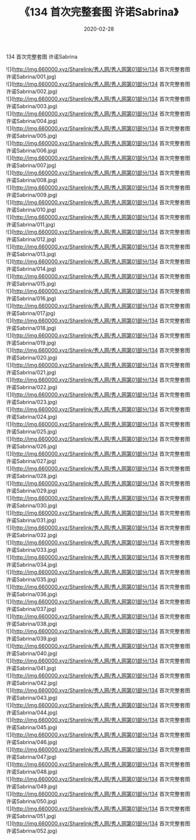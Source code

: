 ﻿---
layout: post
title:  《134 首次完整套图 许诺Sabrina》
date:   2020-02-28
img: http://img.660000.xyz/Sharelink/秀人网/秀人网第01部分/134 首次完整套图 许诺Sabrina/000.jpg
categories: [美女, 清纯, 唯美]
---

134 首次完整套图 许诺Sabrina

  ![](http://img.660000.xyz/Sharelink/秀人网/秀人网第01部分/134 首次完整套图 许诺Sabrina/001.jpg) <br> ![](http://img.660000.xyz/Sharelink/秀人网/秀人网第01部分/134 首次完整套图 许诺Sabrina/002.jpg) <br> ![](http://img.660000.xyz/Sharelink/秀人网/秀人网第01部分/134 首次完整套图 许诺Sabrina/003.jpg) <br> ![](http://img.660000.xyz/Sharelink/秀人网/秀人网第01部分/134 首次完整套图 许诺Sabrina/004.jpg) <br> ![](http://img.660000.xyz/Sharelink/秀人网/秀人网第01部分/134 首次完整套图 许诺Sabrina/005.jpg) <br> ![](http://img.660000.xyz/Sharelink/秀人网/秀人网第01部分/134 首次完整套图 许诺Sabrina/006.jpg) <br> ![](http://img.660000.xyz/Sharelink/秀人网/秀人网第01部分/134 首次完整套图 许诺Sabrina/007.jpg) <br> ![](http://img.660000.xyz/Sharelink/秀人网/秀人网第01部分/134 首次完整套图 许诺Sabrina/008.jpg) <br> ![](http://img.660000.xyz/Sharelink/秀人网/秀人网第01部分/134 首次完整套图 许诺Sabrina/009.jpg) <br> ![](http://img.660000.xyz/Sharelink/秀人网/秀人网第01部分/134 首次完整套图 许诺Sabrina/010.jpg) <br> ![](http://img.660000.xyz/Sharelink/秀人网/秀人网第01部分/134 首次完整套图 许诺Sabrina/011.jpg) <br> ![](http://img.660000.xyz/Sharelink/秀人网/秀人网第01部分/134 首次完整套图 许诺Sabrina/012.jpg) <br> ![](http://img.660000.xyz/Sharelink/秀人网/秀人网第01部分/134 首次完整套图 许诺Sabrina/013.jpg) <br> ![](http://img.660000.xyz/Sharelink/秀人网/秀人网第01部分/134 首次完整套图 许诺Sabrina/014.jpg) <br> ![](http://img.660000.xyz/Sharelink/秀人网/秀人网第01部分/134 首次完整套图 许诺Sabrina/015.jpg) <br> ![](http://img.660000.xyz/Sharelink/秀人网/秀人网第01部分/134 首次完整套图 许诺Sabrina/016.jpg) <br> ![](http://img.660000.xyz/Sharelink/秀人网/秀人网第01部分/134 首次完整套图 许诺Sabrina/017.jpg) <br> ![](http://img.660000.xyz/Sharelink/秀人网/秀人网第01部分/134 首次完整套图 许诺Sabrina/018.jpg) <br> ![](http://img.660000.xyz/Sharelink/秀人网/秀人网第01部分/134 首次完整套图 许诺Sabrina/019.jpg) <br> ![](http://img.660000.xyz/Sharelink/秀人网/秀人网第01部分/134 首次完整套图 许诺Sabrina/020.jpg) <br> ![](http://img.660000.xyz/Sharelink/秀人网/秀人网第01部分/134 首次完整套图 许诺Sabrina/021.jpg) <br> ![](http://img.660000.xyz/Sharelink/秀人网/秀人网第01部分/134 首次完整套图 许诺Sabrina/022.jpg) <br> ![](http://img.660000.xyz/Sharelink/秀人网/秀人网第01部分/134 首次完整套图 许诺Sabrina/023.jpg) <br> ![](http://img.660000.xyz/Sharelink/秀人网/秀人网第01部分/134 首次完整套图 许诺Sabrina/024.jpg) <br> ![](http://img.660000.xyz/Sharelink/秀人网/秀人网第01部分/134 首次完整套图 许诺Sabrina/025.jpg) <br> ![](http://img.660000.xyz/Sharelink/秀人网/秀人网第01部分/134 首次完整套图 许诺Sabrina/026.jpg) <br> ![](http://img.660000.xyz/Sharelink/秀人网/秀人网第01部分/134 首次完整套图 许诺Sabrina/027.jpg) <br> ![](http://img.660000.xyz/Sharelink/秀人网/秀人网第01部分/134 首次完整套图 许诺Sabrina/028.jpg) <br> ![](http://img.660000.xyz/Sharelink/秀人网/秀人网第01部分/134 首次完整套图 许诺Sabrina/029.jpg) <br> ![](http://img.660000.xyz/Sharelink/秀人网/秀人网第01部分/134 首次完整套图 许诺Sabrina/030.jpg) <br> ![](http://img.660000.xyz/Sharelink/秀人网/秀人网第01部分/134 首次完整套图 许诺Sabrina/031.jpg) <br> ![](http://img.660000.xyz/Sharelink/秀人网/秀人网第01部分/134 首次完整套图 许诺Sabrina/032.jpg) <br> ![](http://img.660000.xyz/Sharelink/秀人网/秀人网第01部分/134 首次完整套图 许诺Sabrina/033.jpg) <br> ![](http://img.660000.xyz/Sharelink/秀人网/秀人网第01部分/134 首次完整套图 许诺Sabrina/034.jpg) <br> ![](http://img.660000.xyz/Sharelink/秀人网/秀人网第01部分/134 首次完整套图 许诺Sabrina/035.jpg) <br> ![](http://img.660000.xyz/Sharelink/秀人网/秀人网第01部分/134 首次完整套图 许诺Sabrina/036.jpg) <br> ![](http://img.660000.xyz/Sharelink/秀人网/秀人网第01部分/134 首次完整套图 许诺Sabrina/037.jpg) <br> ![](http://img.660000.xyz/Sharelink/秀人网/秀人网第01部分/134 首次完整套图 许诺Sabrina/038.jpg) <br> ![](http://img.660000.xyz/Sharelink/秀人网/秀人网第01部分/134 首次完整套图 许诺Sabrina/039.jpg) <br> ![](http://img.660000.xyz/Sharelink/秀人网/秀人网第01部分/134 首次完整套图 许诺Sabrina/040.jpg) <br> ![](http://img.660000.xyz/Sharelink/秀人网/秀人网第01部分/134 首次完整套图 许诺Sabrina/041.jpg) <br> ![](http://img.660000.xyz/Sharelink/秀人网/秀人网第01部分/134 首次完整套图 许诺Sabrina/042.jpg) <br> ![](http://img.660000.xyz/Sharelink/秀人网/秀人网第01部分/134 首次完整套图 许诺Sabrina/043.jpg) <br> ![](http://img.660000.xyz/Sharelink/秀人网/秀人网第01部分/134 首次完整套图 许诺Sabrina/044.jpg) <br> ![](http://img.660000.xyz/Sharelink/秀人网/秀人网第01部分/134 首次完整套图 许诺Sabrina/045.jpg) <br> ![](http://img.660000.xyz/Sharelink/秀人网/秀人网第01部分/134 首次完整套图 许诺Sabrina/046.jpg) <br> ![](http://img.660000.xyz/Sharelink/秀人网/秀人网第01部分/134 首次完整套图 许诺Sabrina/047.jpg) <br> ![](http://img.660000.xyz/Sharelink/秀人网/秀人网第01部分/134 首次完整套图 许诺Sabrina/048.jpg) <br> ![](http://img.660000.xyz/Sharelink/秀人网/秀人网第01部分/134 首次完整套图 许诺Sabrina/049.jpg) <br> ![](http://img.660000.xyz/Sharelink/秀人网/秀人网第01部分/134 首次完整套图 许诺Sabrina/050.jpg) <br> ![](http://img.660000.xyz/Sharelink/秀人网/秀人网第01部分/134 首次完整套图 许诺Sabrina/051.jpg) <br> ![](http://img.660000.xyz/Sharelink/秀人网/秀人网第01部分/134 首次完整套图 许诺Sabrina/052.jpg) <br>